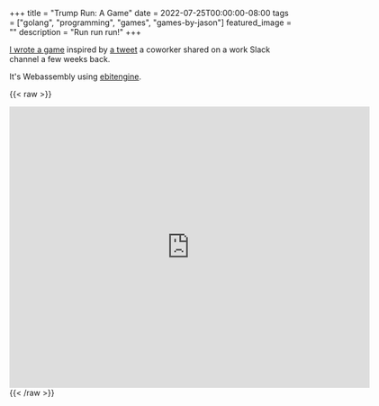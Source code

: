 +++
title =  "Trump Run: A Game"
date = 2022-07-25T00:00:00-08:00
tags = ["golang", "programming", "games", "games-by-jason"]
featured_image = ""
description = "Run run run!"
+++

[I wrote a game](https://jasonbot.itch.io/trump-run) inspired by [a tweet](https://twitter.com/joolsd/status/1541929360441081857) a coworker shared on a work Slack channel a few weeks back.

It's Webassembly using [ebitengine](https://ebiten.org/).

{{< raw >}}
<iframe src="https://itch.io/embed-upload/6208200?color=262b44" allowfullscreen="" width="640" height="500" frameborder="0"><a href="https://jasonbot.itch.io/trump-run">Play Trump Run on itch.io</a></iframe>
{{< /raw >}}